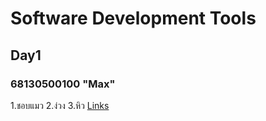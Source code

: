 # Software Development Tools
## Day1 
### 68130500100 "Max"
1.ชอบแมว
2.ง่วง
3.หิว
[Links](https://www.instagram.com/belivanto_)